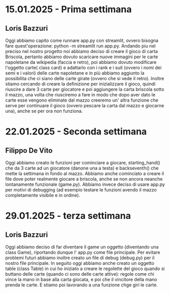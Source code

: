 # 15.01.2025 - Prima settimana
## Loris Bazzuri
Oggi abbiamo capito come runnare app.py con streamlit, ovvero bisogna fare quest'operazione: python -m streamlit run app.py.
Andando piu nel preciso nel nostro progetto noi abbiamo deciso di creare il gioco di carta Briscola, pertanto abbiamo dovuto scaricare nuove immagini per le carte napoletane da wikipedia (faccia e retro), poi abbiamo dovuto modificare l'oggetto carte( class card) e adattarlo con i rank e i suit (ovvero i nomi dei semi e i valori) delle carte napoletane e in più abbiamo aggiunto la possibilita che ci siano delle carte girate (ovvero che si vede il retro).
Inoltre stiamo cercando di creare la definizione per inizializzare il gioco, quindi riuscire a dare 3 carte per giocatore e poi aggiungere la carta briscola sotto il mazzo, una volta che riusciremo a fare in modo che dopo aver dato le carte esse vengono eliminate dal mazzo creeremo un' altra funzione che serve per continuare il gioco (ovvero pescare la carta dal mazzo e giocarne una), anche se per ora non funziona.
# 22.01.2025 - Seconda settimana
## Filippo De Vito
Oggi abbiamo creato le funzioni per cominciare a giocare, starting_hand() che da 3 carte ad un giocatore (danone una a testa) e backseventh() che mette la settimana in fondo al mazzo. Abbiamo anche cominciato a creare il file dove poter realmente giocare a briscola, anche se non ancora neanche lontanamente funzionale (game.py). Abbiamo invece deciso di usare app.py per motivi di debugging (ad esempio testare le funzioni avendo il mazzo completamente visibile e in ordine).
# 29.01.2025 - terza settimana 
## Loris Bazzuri
Oggi abbiamo deciso di far diventare il game un oggetto (diventando una class Game), riportando dunque l' app.py come file principale. Per evitare problemi futuri abbiamo inoltre creato un file di debug (debug.py) per il nostro file principale. In seguito oggi abbiamo anche creato un oggetto table (class Table) in cui ho iniziato a creare le regolette del gioco quando si buttano delle carte (quando ci sono delle carte attive): regole come chi vince la mano in base alla carta giocata, e poi che il vincitore della mano prenda le carte. E stiamo poi lavorando a una funzione chge giri le carte.